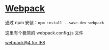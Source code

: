 # [Webpack](https://webpack.github.io/)

通过 npm 安装：`npm install --save-dev webpack`

这里有个极简的 webpack.config.js 文件

[webpack@4 for IE8](https://github.com/xyzhanjiang/assets/tree/master/js/bundler/webpack/ie8)
